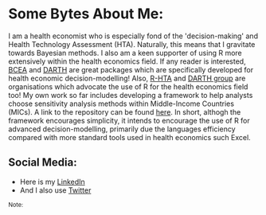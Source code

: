 # Some Bytes About Me:
I am a health economist who is especially fond of the 'decision-making' and Health Technology Assessment (HTA). Naturally, this means that I gravitate towards Bayesian methods. I also am a keen supporter of using R more extensively within the health economics field. If any reader is interested, [BCEA](https://github.com/giabaio/BCEA) and [DARTH](https://github.com/DARTH-git) are great packages which are specifically developed for health economic decision-modelling! Also, [R-HTA](https://r-hta.org/) and [DARTH group](https://darthworkgroup.com/) are organisations which advocate the use of R for the health economics field too! My own work so far includes developing a framework to help analysts choose sensitivity analysis methods within Middle-Income Countries (MICs). A link to the repository can be found [here](https://github.com/jSoboil/Dissertation). In short, althogh the framework encourages simplicity, it intends to encourage the use of R for advanced decision-modelling, primarily due the languages efficiency compared with more standard tools used in health economics such Excel. 

##  Social Media:
- Here is my [LinkedIn](https://www.linkedin.com/in/joshua-soboil-067351172/)</a>
- And I also use [Twitter](https://twitter.com/ama_loop)</a>

<sup>Note:</sup>
